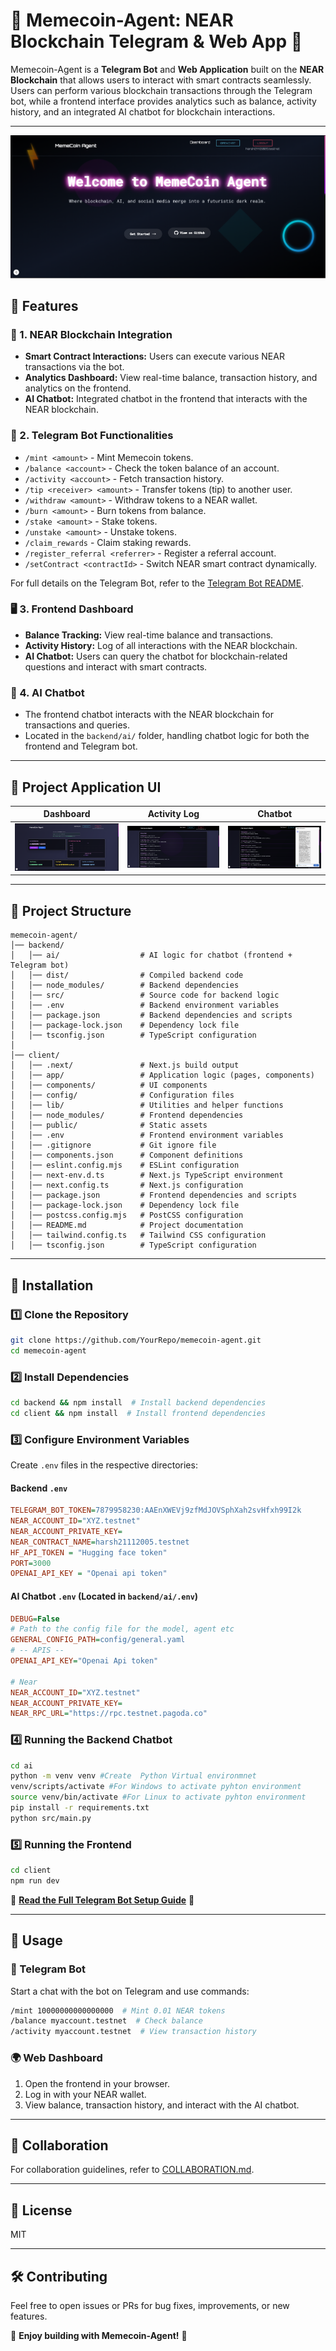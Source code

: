# 🎉 Memecoin-Agent: NEAR Blockchain Telegram & Web App 🚀

Memecoin-Agent is a **Telegram Bot** and **Web Application** built on the **NEAR Blockchain** that allows users to interact with smart contracts seamlessly. Users can perform various blockchain transactions through the Telegram bot, while a frontend interface provides analytics such as balance, activity history, and an integrated AI chatbot for blockchain interactions.

---

![Dashboard](./images/1.png)

## 🌟 Features

### 🔗 1. NEAR Blockchain Integration
- **Smart Contract Interactions:** Users can execute various NEAR transactions via the bot.
- **Analytics Dashboard:** View real-time balance, transaction history, and analytics on the frontend.
- **AI Chatbot:** Integrated chatbot in the frontend that interacts with the NEAR blockchain.

### 🤖 2. Telegram Bot Functionalities
- `/mint <amount>` - Mint Memecoin tokens.
- `/balance <account>` - Check the token balance of an account.
- `/activity <account>` - Fetch transaction history.
- `/tip <receiver> <amount>` - Transfer tokens (tip) to another user.
- `/withdraw <amount>` - Withdraw tokens to a NEAR wallet.
- `/burn <amount>` - Burn tokens from balance.
- `/stake <amount>` - Stake tokens.
- `/unstake <amount>` - Unstake tokens.
- `/claim_rewards` - Claim staking rewards.
- `/register_referral <referrer>` - Register a referral account.
- `/setContract <contractId>` - Switch NEAR smart contract dynamically.

For full details on the Telegram Bot, refer to the [Telegram Bot README](./Near_Telegram_Bot.md).

### 🖥️ 3. Frontend Dashboard
- **Balance Tracking:** View real-time balance and transactions.
- **Activity History:** Log of all interactions with the NEAR blockchain.
- **AI Chatbot:** Users can query the chatbot for blockchain-related questions and interact with smart contracts.

### 🤖 4. AI Chatbot
- The frontend chatbot interacts with the NEAR blockchain for transactions and queries.
- Located in the `backend/ai/` folder, handling chatbot logic for both the frontend and Telegram bot.

---

## 🎨 Project Application UI

| **Dashboard** | **Activity Log** | **Chatbot** |
|--------------|-----------------|------------|
| ![Dashboard](./images/2.png) | ![Activity Log](./images/3.png) | ![Chatbot](./images/5.png) |

---

## 📂 Project Structure

```
memecoin-agent/
│── backend/
│   │── ai/                  # AI logic for chatbot (frontend + Telegram bot)
│   │── dist/                # Compiled backend code
│   │── node_modules/        # Backend dependencies
│   │── src/                 # Source code for backend logic
│   │── .env                 # Backend environment variables
│   │── package.json         # Backend dependencies and scripts
│   │── package-lock.json    # Dependency lock file
│   │── tsconfig.json        # TypeScript configuration
│
│── client/
│   │── .next/               # Next.js build output
│   │── app/                 # Application logic (pages, components)
│   │── components/          # UI components
│   │── config/              # Configuration files
│   │── lib/                 # Utilities and helper functions
│   │── node_modules/        # Frontend dependencies
│   │── public/              # Static assets
│   │── .env                 # Frontend environment variables
│   │── .gitignore           # Git ignore file
│   │── components.json      # Component definitions
│   │── eslint.config.mjs    # ESLint configuration
│   │── next-env.d.ts        # Next.js TypeScript environment
│   │── next.config.ts       # Next.js configuration
│   │── package.json         # Frontend dependencies and scripts
│   │── package-lock.json    # Dependency lock file
│   │── postcss.config.mjs   # PostCSS configuration
│   │── README.md            # Project documentation
│   │── tailwind.config.ts   # Tailwind CSS configuration
│   │── tsconfig.json        # TypeScript configuration
```

---

## 🔧 Installation

### 1️⃣ Clone the Repository
```bash
git clone https://github.com/YourRepo/memecoin-agent.git
cd memecoin-agent
```

### 2️⃣ Install Dependencies
```bash
cd backend && npm install  # Install backend dependencies
cd client && npm install  # Install frontend dependencies
```

### 3️⃣ Configure Environment Variables
Create `.env` files in the respective directories:

#### Backend `.env`
```ini
TELEGRAM_BOT_TOKEN=7879958230:AAEnXWEVj9zfMdJOVSphXah2svHfxh99I2k
NEAR_ACCOUNT_ID="XYZ.testnet"
NEAR_ACCOUNT_PRIVATE_KEY=
NEAR_CONTRACT_NAME=harsh21112005.testnet
HF_API_TOKEN = "Hugging face token"
PORT=3000 
OPENAI_API_KEY = "Openai api token"
```

#### AI Chatbot `.env` (Located in `backend/ai/.env`)
```ini
DEBUG=False
# Path to the config file for the model, agent etc
GENERAL_CONFIG_PATH=config/general.yaml
# -- APIS --
OPENAI_API_KEY="Openai Api token"

# Near
NEAR_ACCOUNT_ID="XYZ.testnet"
NEAR_ACCOUNT_PRIVATE_KEY=
NEAR_RPC_URL="https://rpc.testnet.pagoda.co"
```

### 4️⃣ Running the Backend Chatbot
```bash
cd ai
python -m venv venv #Create  Python Virtual environmnet
venv/scripts/activate #For Windows to activate pyhton environment
source venv/bin/activate #For Linux to activate pyhton environment
pip install -r requirements.txt
python src/main.py
```

### 5️⃣ Running the Frontend
```bash
cd client
npm run dev
```


🔴 **[Read the Full Telegram Bot Setup Guide](./Near_Telegram_Bot.md)** 🔴  

---

## 🚀 Usage

### 🎯 Telegram Bot
Start a chat with the bot on Telegram and use commands:
```bash
/mint 10000000000000000  # Mint 0.01 NEAR tokens
/balance myaccount.testnet  # Check balance
/activity myaccount.testnet  # View transaction history
```

### 🌍 Web Dashboard
1. Open the frontend in your browser.
2. Log in with your NEAR wallet.
3. View balance, transaction history, and interact with the AI chatbot.

---

## 🤝 Collaboration
For collaboration guidelines, refer to [COLLABORATION.md](./COLLABORATION.md).

---

## 📜 License
MIT

---

## 🛠️ Contributing
Feel free to open issues or PRs for bug fixes, improvements, or new features.

🌟 **Enjoy building with Memecoin-Agent!** 🚀
